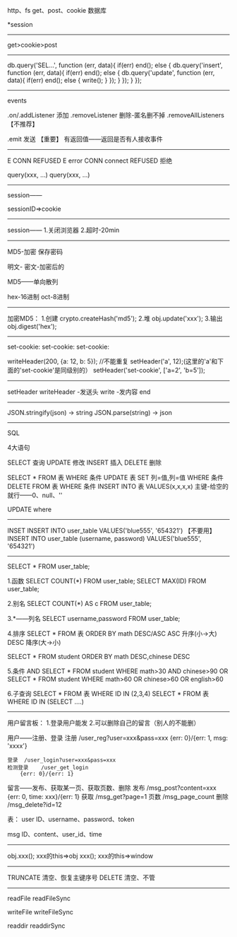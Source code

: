 http、fs
get、post、cookie
数据库

*session

-------------------------------------------------------------------------------

get>cookie>post

-------------------------------------------------------------------------------

db.query('SEL...', function (err, data){
	if(err)
		end();
	else
	{
		db.query('insert', function (err, data){
			if(err)
				end();
			else
			{
				db.query('update', function (err, data){
					if(err)
						end();
					else
					{
						write();
					}
				});
			}
		});
	}
});

-------------------------------------------------------------------------------

events

.on/.addListener	添加
.removeListener		删除-匿名删不掉
	.removeAllListeners		【不推荐】



.emit			发送
	【重要】	有返回值——返回是否有人接收事件

-------------------------------------------------------------------------------

E CONN REFUSED
E	error
CONN	connect
REFUSED	拒绝

query(xxx, ...)
query(xxx, ...)

-------------------------------------------------------------------------------

session——

sessionID=>cookie

-------------------------------------------------------------------------------

session——
1.关闭浏览器
2.超时-20min

-------------------------------------------------------------------------------

MD5-加密
保存密码

明文-
密文-加密后的

MD5——单向散列

hex-16进制
oct-8进制

-------------------------------------------------------------------------------

加密MD5：
1.创建	crypto.createHash('md5');
2.堆	obj.update('xxx');
3.输出	obj.digest('hex');

-------------------------------------------------------------------------------

set-cookie:
set-cookie:
set-cookie:

writeHeader(200, {a: 12, b: 5});	//不能重复
setHeader('a', 12);(这里的'a'和下面的'set-cookie'是同级别的）
setHeader('set-cookie', ['a=2', 'b=5']);

-------------------------------------------------------------------------------

setHeader
writeHeader	-发送头
write		-发内容
end

-------------------------------------------------------------------------------

JSON.stringify(json)	->	string
JSON.parse(string)	->	json

-------------------------------------------------------------------------------

SQL

4大语句

SELECT	查询
UPDATE	修改
INSERT	插入
DELETE	删除

SELECT * FROM 表 WHERE 条件
UPDATE 表 SET 列=值,列=值 WHERE 条件
DELETE FROM 表 WHERE 条件
INSERT INTO 表 VALUES(x,x,x,x)
	主键-给空的就行——0、null、''

UPDATE
where

-------------------------------------------------------------------------------

INSET
INSERT INTO user_table VALUES('blue555', '654321')	【不要用】
INSERT INTO user_table (username, password) VALUES('blue555', '654321')

-------------------------------------------------------------------------------

SELECT * FROM user_table;

1.函数
SELECT COUNT(*) FROM user_table;
SELECT MAX(ID) FROM user_table;

2.别名
SELECT COUNT(*) AS c FROM user_table;

3.*——列名
SELECT username,password FROM user_table;

4.排序
SELECT * FROM 表 ORDER BY math DESC/ASC
	ASC	升序(小->大)
	DESC	降序(大->小)

SELECT * FROM student ORDER BY math DESC,chinese DESC

5.条件
AND	SELECT * FROM student WHERE math>30 AND chinese>90
OR	SELECT * FROM student WHERE math>60 OR chinese>60 OR english>60

6.子查询
SELECT * FROM 表 WHERE ID IN (2,3,4)
SELECT * FROM 表 WHERE ID IN (SELECT ....)

-------------------------------------------------------------------------------

用户留言板：
1.登录用户能发
2.可以删除自己的留言（别人的不能删）

用户——注册、登录
	注册	/user_reg?user=xxx&pass=xxx
		{err: 0}/{err: 1, msg: 'xxxx'}

	登录	/user_login?user=xxx&pass=xxx
	检测登录	/user_get_login
		{err: 0}/{err: 1}

留言——发布、获取某一页、获取页数、删除
	发布	/msg_post?content=xxx
		{err: 0, time: xxx}/{err: 1}
	获取	/msg_get?page=1
	页数	/msg_page_count
	删除	/msg_delete?id=12

表：
user
	ID、username、password、token

msg
	ID、content、user_id、time

-------------------------------------------------------------------------------

obj.xxx();	xxx的this=>obj
xxx();		xxx的this=>window

-------------------------------------------------------------------------------

TRUNCATE	清空、恢复主键序号
DELETE		清空、不管

-------------------------------------------------------------------------------

readFile
readFileSync

writeFile
writeFileSync

readdir
readdirSync
